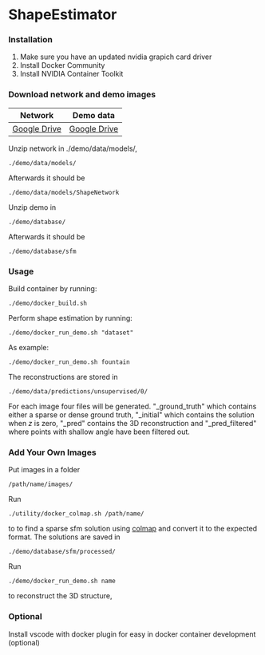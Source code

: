 # ShapeEstimator

### Installation
1. Make sure you have an updated nvidia grapich card driver
2. Install Docker Community
3. Install NVIDIA Container Toolkit

### Download network and demo images

| Network |  Demo data |
|---|---|
|[Google Drive](https://drive.google.com/file/d/1vKiAoWQKeXpnkZLjqF0Kx6xxWqxyVImv/view?usp=sharing)|[Google Drive](https://drive.google.com/file/d/1z7kX1gmeyTf3kAHFRsiaEdeVBbi71ZcL/view?usp=sharing)

 Unzip network in ./demo/data/models/,
```
./demo/data/models/
```
 Afterwards it should be 

```
./demo/data/models/ShapeNetwork
```
 Unzip demo in 
```
./demo/database/
```
Afterwards it should be 
```
./demo/database/sfm
```

### Usage

Build container by running: 
```
./demo/docker_build.sh
```
Perform shape estimation by running: 
```
./demo/docker_run_demo.sh "dataset"
```
As example:
```
./demo/docker_run_demo.sh fountain
```
The reconstructions are stored in 
```
./demo/data/predictions/unsupervised/0/
```

For each image four files will be generated. "_ground_truth" which contains either a sparse or dense ground truth, "_initial" which contains the solution when $z$ is zero, "_pred" contains the 3D reconstruction and "_pred_filtered" where points with shallow angle have been filtered out.

### Add Your Own Images
Put images in a folder 
```
/path/name/images/
```

Run 
```
./utility/docker_colmap.sh /path/name/
```
to to find a sparse sfm solution using [colmap](https://colmap.github.io/) and convert it to the expected format. The solutions are saved in

```
./demo/database/sfm/processed/
```

Run 
```
./demo/docker_run_demo.sh name
```
to reconstruct the 3D structure, 

### Optional
Install vscode with docker plugin for easy in docker container development (optional)
